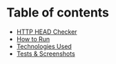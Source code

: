 # Table of contents

* [HTTP HEAD Checker](README.md)
* [How to Run](how-to-run.md)
* [Technologies Used](technologies-used.md)
* [Tests & Screenshots](tests-and-screenshots.md)
